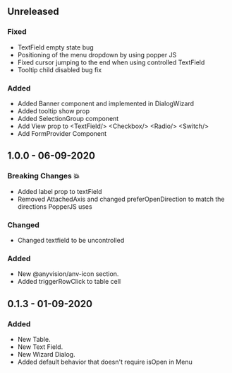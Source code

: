 ## Unreleased

### Fixed

- TextField empty state bug
- Positioning of the menu dropdown by using popper JS
- Fixed cursor jumping to the end when using controlled TextField
- Tooltip child disabled bug fix

### Added

- Added Banner component and implemented in DialogWizard
- Added tooltip show prop
- Added SelectionGroup component
- Add View prop to \<TextField/> \<Checkbox/> \<Radio/> \<Switch/>
- Add FormProvider Component

## 1.0.0 - 06-09-2020

### Breaking Changes :boom:

- Added label prop to textField
- Removed AttachedAxis and changed preferOpenDirection to match the directions PopperJS uses

### Changed

- Changed textfield to be uncontrolled

### Added

- New @anyvision/anv-icon section.
- Added triggerRowClick to table cell

## 0.1.3 - 01-09-2020

### Added

- New Table.
- New Text Field.
- New Wizard Dialog.
- Added default behavior that doesn't require isOpen in Menu

<!--
Sections:
### Breaking Changes :boom:
### Added
### Changed
### Deprecated
### Removed
### Fixed
### Security
-->
